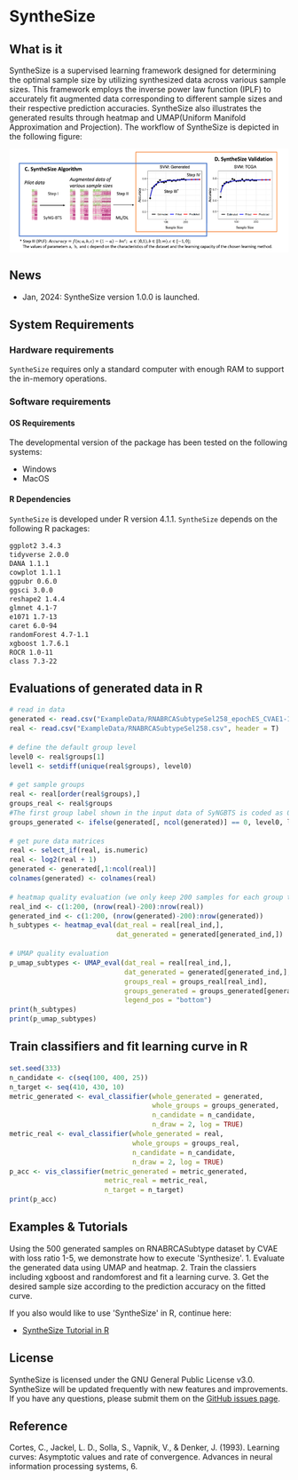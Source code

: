 # SyntheSize

## What is it

SyntheSize is a supervised learning framework designed for determining the optimal sample size by utilizing synthesized data across various sample sizes. This framework employs the inverse power law function (IPLF) to accurately fit augmented data corresponding to different sample sizes and their respective prediction accuracies. SyntheSize also illustrates the generated results through heatmap and UMAP(Uniform Manifold Approximation and Projection). The workflow of SyntheSize is depicted in the following figure:

<p align="center">
  <img src="./pics/synthesize_workflow.png" width = "1000" alt="method" align=center />
</p>

## News 
* Jan, 2024: SyntheSize version 1.0.0 is launched.

## System Requirements
### Hardware requirements
`SyntheSize` requires only a standard computer with enough RAM to support the in-memory operations. 

### Software requirements
#### OS Requirements
The developmental version of the package has been tested on the following systems:
+ Windows
+ MacOS
 
  
#### R Dependencies
`SyntheSize` is developed under R version 4.1.1.
`SyntheSize` depends on the following R packages:

    ggplot2 3.4.3
    tidyverse 2.0.0 
    DANA 1.1.1
    cowplot 1.1.1 
    ggpubr 0.6.0
    ggsci 3.0.0
    reshape2 1.4.4
    glmnet 4.1-7
    e1071 1.7-13 
    caret 6.0-94
    randomForest 4.7-1.1
    xgboost 1.7.6.1
    ROCR 1.0-11
    class 7.3-22

## Evaluations of generated data in R
```R
# read in data
generated <- read.csv("ExampleData/RNABRCASubtypeSel258_epochES_CVAE1-150_generated.csv", header = F)
real <- read.csv("ExampleData/RNABRCASubtypeSel258.csv", header = T)

# define the default group level
level0 <- real$groups[1]
level1 <- setdiff(unique(real$groups), level0)

# get sample groups
real <- real[order(real$groups),]
groups_real <- real$groups
#The first group label shown in the input data of SyNGBTS is coded as 0, the other group label is coded as 1. here we have Ductal as the first group label.
groups_generated <- ifelse(generated[, ncol(generated)] == 0, level0, level1)

# get pure data matrices
real <- select_if(real, is.numeric)
real <- log2(real + 1)
generated <- generated[,1:ncol(real)]
colnames(generated) <- colnames(real)

# heatmap quality evaluation (we only keep 200 samples for each group to save runing time)
real_ind <- c(1:200, (nrow(real)-200):nrow(real))
generated_ind <- c(1:200, (nrow(generated)-200):nrow(generated))
h_subtypes <- heatmap_eval(dat_real = real[real_ind,],
                           dat_generated = generated[generated_ind,])

# UMAP quality evaluation
p_umap_subtypes <- UMAP_eval(dat_real = real[real_ind,],
                             dat_generated = generated[generated_ind,],
                             groups_real = groups_real[real_ind],
                             groups_generated = groups_generated[generated_ind],
                             legend_pos = "bottom")
print(h_subtypes)
print(p_umap_subtypes)
```

## Train classifiers and fit learning curve in R
```R
set.seed(333)
n_candidate <- c(seq(100, 400, 25))
n_target <- seq(410, 430, 10)
metric_generated <- eval_classifier(whole_generated = generated,
                                    whole_groups = groups_generated,
                                    n_candidate = n_candidate,
                                    n_draw = 2, log = TRUE)
metric_real <- eval_classifier(whole_generated = real, 
                               whole_groups = groups_real, 
                               n_candidate = n_candidate,
                               n_draw = 2, log = TRUE)
p_acc <- vis_classifier(metric_generated = metric_generated, 
                        metric_real = metric_real,
                        n_target = n_target)
print(p_acc)
```

## Examples & Tutorials
Using the 500 generated samples on RNABRCASubtype dataset by CVAE with loss ratio 1-5, we demonstrate how to execute 'Synthesize'. 1. Evaluate the generated data using UMAP and heatmap. 2. Train the classiers including xgboost and randomforest and fit a learning curve. 3. Get the desired sample size according to the prediction accuracy on the fitted curve. <br>

If you also would like to use 'SyntheSize' in R, continue here:
+ [SyntheSize Tutorial in R](https://github.com/LXQin/SyntheSize/blob/main/SyntheSize/SyntheSizeExample.Rmd)


<!--## How to Cite SyntheSize (unfinished)
Please cite the following manuscript:
>Supervised learning of high-confidence phenotypic subpopulations from single-cell data. Nature Machine Intelligence (2023). https://doi.org/10.1038/s42256-023-00656-y. <br>
Tao Ren, Canping Chen, Alexey V. Danilov, Susan Liu, Xiangnan Guan, Shunyi Du, Xiwei Wu, Mara H. Sherman, Paul T. Spellman, Lisa M. Coussens, Andrew C. Adey, Gordon B. Mills, Ling-Yun Wu and Zheng Xia -->


## License
SyntheSize is licensed under the GNU General Public License v3.0. <br>
SyntheSize will be updated frequently with new features and improvements. If you have any questions, please submit them on the [GitHub issues page](https://github.com/LXQin/SyntheSize/issues).

## Reference
Cortes, C., Jackel, L. D., Solla, S., Vapnik, V., & Denker, J. (1993). Learning curves: Asymptotic values and rate of convergence. Advances in neural information processing systems, 6. 

